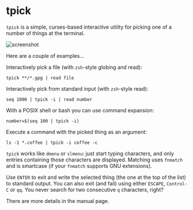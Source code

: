 tpick
=====

`tpick` is a simple, curses-based interactive utility for picking one of a
number of things at the terminal.

![screenshot](https://raw.githubusercontent.com/smblott-github/tpick/master/misc/screenshot1.png)

Here are a couple of examples...

Interactively pick a file (with `zsh`-style globing and read):

    tpick **/*.gpg | read file

Interactively pick from standard input (with `zsh`-style read):

    seq 1000 | tpick -i | read number

With a POSIX shell or bash you can use command expansion:

    number=$(seq 100 | tpick -i)

Execute a command with the picked thing as an argument:

    ls -1 *.coffee | tpick -i coffee -c

`tpick` works like `dmenu` or `slmenu`: just start typing characters, and only entries containing those characters are displayed.  Matching uses `fnmatch` and is smartcase (if your `fnmatch` supports GNU extensions).

Use `ENTER` to exit and write the selected thing (the one at the top of the list) to standard output.  You can also exit (and fail) using either `ESCAPE`, `Control-C` or `qq`.  You never search for two consecutive `q` characters, right?

There are more details in the manual page.
